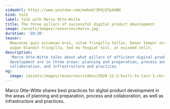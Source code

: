 ```yaml
---
videoUrl: https://www.youtube.com/embed/3K9jQfpkGWU
kind: talk
label: Talk with Marco Otte-Witte
title: The three pillars of successful digital product development
image: /assets/images/resources/marco.jpg
duration: '28:36'
teaser:
  Maecenas quis accumsan eros, vitae fringilla tellus. Donec tempor est porta
  augue blandit fringilla. Sed eu feugiat nisl, at euismod velit.
description:
  'Marco Otte-Witte talks about what pillars of efficient digital product
  development are in three areas: planning and preparation, process and
  collaboration, and infrastructure and practices.'
og:
  image: /assets/images/resources/videos/2020-12-2-built-to-last-1-christina-roizheim/og-image.png
---
```


Marco Otte-Witte shares best practices for digital product development in the
areas of planning and preparation, process and collaboration, as well as
infrastructure and practices.
